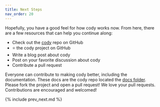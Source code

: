 ```yaml
---
title: Next Steps
nav_order: 20
---
```


Hopefully, you have a good feel for how cody works now. From here, there are a few resources that can help you continue along:

* Check out the [cody](https://github.com/tongueroo/cody) repo on GitHub
* ⭐️ the cody project on GitHub
* Write a blog post about cody
* Post on your favorite discussion about cody
* Contribute a pull request

Everyone can contribute to making cody better, including the documentation. These docs are the cody repo located the [docs folder](https://github.com/tongueroo/cody/tree/master/docs). Please fork the project and open a pull request!  We love your pull requests. Contributions are encouraged and welcomed!

{% include prev_next.md %}
